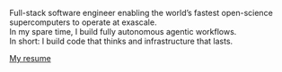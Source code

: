 Full-stack software engineer enabling the world’s fastest open-science supercomputers to operate at exascale.  
In my spare time, I build fully autonomous agentic workflows.  
In short: I build code that thinks and infrastructure that lasts.  

[My resume](https://github.com/AroSwift/resume/blob/main/resume.pdf)
